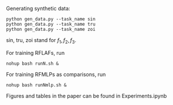 Generating synthetic data:
```
python gen_data.py --task_name sin
python gen_data.py --task_name tru
python gen_data.py --task_name zoi
```
sin, tru, zoi stand for $f_1, f_2, f_3$.

For training RFLAFs, run
```
nohup bash runN.sh &
```

For training RFMLPs as comparisons, run
```
nohup bash runNmlp.sh &
```

Figures and tables in the paper can be found in Experiments.ipynb